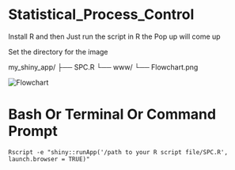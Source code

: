 # Statistical_Process_Control

Install R and then Just run the script in R the Pop up will come up 

Set the directory for the image 

my_shiny_app/
├── SPC.R
└── www/
    └── Flowchart.png


![Flowchart](https://github.com/user-attachments/assets/1ac97ca5-2742-4c86-a9e6-7aee28c50dec)



# Bash Or Terminal Or Command Prompt
```
Rscript -e "shiny::runApp('/path to your R script file/SPC.R', launch.browser = TRUE)"
```

